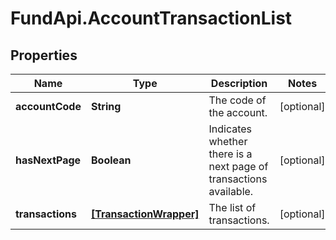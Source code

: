 # FundApi.AccountTransactionList

## Properties

Name | Type | Description | Notes
------------ | ------------- | ------------- | -------------
**accountCode** | **String** | The code of the account. | [optional] 
**hasNextPage** | **Boolean** | Indicates whether there is a next page of transactions available. | [optional] 
**transactions** | [**[TransactionWrapper]**](TransactionWrapper.md) | The list of transactions. | [optional] 


